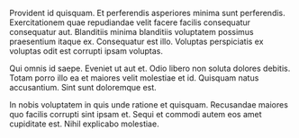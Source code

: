 Provident id quisquam. Et perferendis asperiores minima sunt perferendis. Exercitationem quae repudiandae velit facere facilis consequatur consequatur aut. Blanditiis minima blanditiis voluptatem possimus praesentium itaque ex. Consequatur est illo. Voluptas perspiciatis ex voluptas odit est corrupti ipsam voluptas.
 Qui omnis id saepe. Eveniet ut aut et. Odio libero non soluta dolores debitis. Totam porro illo ea et maiores velit molestiae et id. Quisquam natus accusantium. Sint sunt doloremque est.
 In nobis voluptatem in quis unde ratione et quisquam. Recusandae maiores quo facilis corrupti sint ipsam et. Sequi et commodi autem eos amet cupiditate est. Nihil explicabo molestiae.